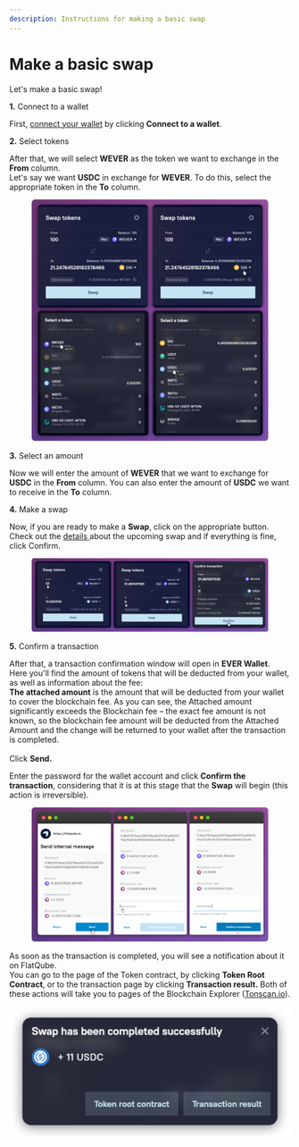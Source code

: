 ```yaml
---
description: Instructions for making a basic swap
---
```


# Make a basic swap

Let's make a basic swap!

**1.** Connect to a wallet

First, [connect your wallet](../../getting-started/how-to-connect-a-wallet.md) by clicking **Connect to a wallet**.

**2.** Select tokens

After that, we will select **WEVER** as the token we want to exchange in the **From** column.\
Let's say we want **USDC** in exchange for **WEVER**. To do this, select the appropriate token in the **To** column.

<figure><img src="../../../.gitbook/assets/image (57).png" alt=""><figcaption></figcaption></figure>

**3.** Select an amount

Now we will enter the amount of **WEVER** that we want to exchange for **USDC** in the **From** column. You can also enter the amount of **USDC** we want to receive in the **To** column.

**4.** Make a swap

Now, if you are ready to make a **Swap**, click on the appropriate button.\
Check out the [details ](https://docs.flatqube.io/use/swap/interface)about the upcoming swap and if everything is fine, click Confirm.

<figure><img src="../../../.gitbook/assets/image (41).png" alt=""><figcaption></figcaption></figure>

**5.** Confirm a transaction

After that, a transaction confirmation window will open in **EVER Wallet**.\
Here you'll find the amount of tokens that will be deducted from your wallet, as well as information about the fee:\
**The attached amount** is the amount that will be deducted from your wallet to cover the blockchain fee. As you can see, the Attached amount significantly exceeds the Blockchain fee – the exact fee amount is not known, so the blockchain fee amount will be deducted from the Attached Amount and the change will be returned to your wallet after the transaction is completed.\
\
Click **Send.**

Enter the password for the wallet account and click **Confirm the transaction**, considering that it is at this stage that the **Swap** will begin (this action is irreversible).

<figure><img src="../../../.gitbook/assets/image (83).png" alt=""><figcaption></figcaption></figure>

As soon as the transaction is completed, you will see a notification about it on FlatQube.\
You can go to the page of the Token contract, by clicking **Token Root Contract**, or to the transaction page by clicking **Transaction result.** Both of these actions will take you to pages of the Blockchain Explorer ([Tonscan.io](https://tonscan.io)).

![](<../../../.gitbook/assets/image (118).png>)
